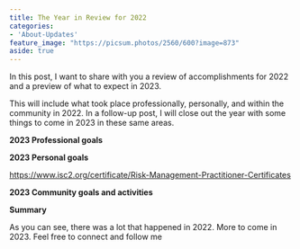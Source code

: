 ```yaml
---
title: The Year in Review for 2022
categories:
- 'About-Updates'
feature_image: "https://picsum.photos/2560/600?image=873"
aside: true
---
```


In this post, I want to share with you a review of accomplishments for 2022 and a preview of what to expect in 2023.

This will include what took place professionally, personally, and within the community in 2022.  In a follow-up post, I will close out the year with some things to come in 2023 in these same areas.

**2023 Professional goals**


**2023 Personal goals**


<https://www.isc2.org/certificate/Risk-Management-Practitioner-Certificates>

**2023 Community goals and activities**

**Summary**

As you can see, there was a lot that happened in 2022.  More to come in 2023.  Feel free to connect and follow me